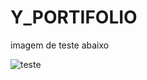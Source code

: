 # Y_PORTIFOLIO
imagem de teste abaixo 

![ teste]( https://scontent-gru2-1.xx.fbcdn.net/v/t39.30808-6/414479828_2112296452485640_3046117938739614579_n.jpg?_nc_cat=107&ccb=1-7&_nc_sid=efb6e6&_nc_eui2=AeGGrKjj43M0CmAEUMHS8YANuIABuyhlkBW4gAG7KGWQFWh1V2HiXslciPJ8SI6lJ6NhIDXAV1doG1QYH4XUwEqP&_nc_ohc=ZykBnkstsiwAX-DBZWi&_nc_ht=scontent-gru2-1.xx&oh=00_AfC8l32wWs3HZWAiePHkD9cOEw-TsE6pU9c4eKBxCGmDeQ&oe=65C2AC7B)
